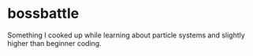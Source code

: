 # bossbattle
Something I cooked up while learning about particle systems and slightly higher than beginner coding.
